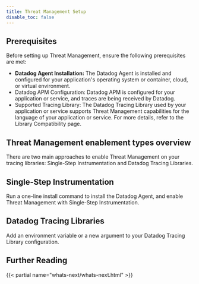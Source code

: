 ```yaml
---
title: Threat Management Setup
disable_toc: false
---
```


## Prerequisites

Before setting up Threat Management, ensure the following prerequisites are met:

- **Datadog Agent Installation:** The Datadog Agent is installed and configured for your application's operating system or container, cloud, or virtual environment.
- Datadog APM Configuration: Datadog APM is configured for your application or service, and traces are being received by Datadog.
- Supported Tracing Library: The Datadog Tracing Library used by your application or service supports Threat Management capabilities for the language of your application or service. For more details, refer to the Library Compatibility page.

## Threat Management enablement types overview

There are two main approaches to enable Threat Management on your tracing libraries: Single-Step Instrumentation and Datadog Tracing Libraries.

## Single-Step Instrumentation

Run a one-line install command to install the Datadog Agent, and enable Threat Management with Single-Step Instrumentation.


## Datadog Tracing Libraries

Add an environment variable or a new argument to your Datadog Tracing Library configuration.

## Further Reading

{{< partial name="whats-next/whats-next.html" >}}